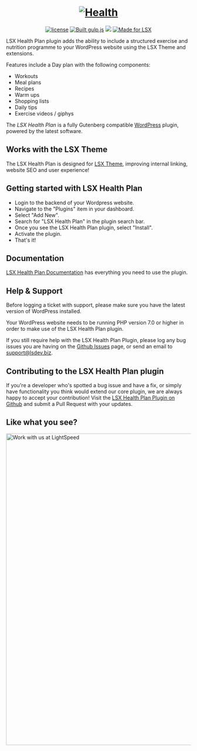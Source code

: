 <h1 align="center"><a href="https://lsx-demo.lsdev.biz/"><img src="https://www.lsdev.biz/wp-content/uploads/2019/05/LSXHLogo.svg" alt="Health"></a></h1>

<p align="center">
  <a href="https://www.gnu.org/licenses/gpl-3.0.en.html"><img src="https://poser.pugx.org/woocommerce/woocommerce/license" alt="license"></a>
  <a href="http://gulpjs.com/"><img src="https://img.shields.io/badge/built%20with-gulp.js-green.svg" alt="Built gulp.js"></a> 
  <img src="https://travis-ci.org/lightspeeddevelopment/lsx-health-plan.svg?branch=master">
  <a href="https://lsx.lsdev.biz/"><img src="https://lsx.lsdev.biz/wp-content/uploads/2019/06/Designed-for-LSX-Theme-blue.png" alt="Made for LSX"></a>
</p>

LSX Health Plan plugin adds the ability to include a structured exercise and nutrition programme to your WordPress website using the LSX Theme and extensions.

Features include a Day plan with the following components:
* Workouts
* Meal plans
* Recipes
* Warm ups
* Shopping lists
* Daily tips
* Exercise videos / giphys


The *LSX Health Plan* is a fully Gutenberg compatible [WordPress](https://wordpress.org) plugin, powered by the latest software. 

## Works with the LSX Theme

The LSX Health Plan is designed for [LSX Theme](https://lsx.lsdev.biz/), improving internal linking, website SEO and user experience!

## Getting started with LSX Health Plan
* Login to the backend of your Wordpress website.
* Navigate to the "Plugins" item in your dashboard.
* Select "Add New".
* Search for "LSX Health Plan" in the plugin search bar.
* Once you see the LSX Health Plan plugin, select "Install".
* Activate the plugin. 
* That's it!

## Documentation

[LSX Health Plan Documentation](https://lsx.lsdev.biz/documentation/lsx-health-plan/) has everything you need to use the plugin.

## Help & Support  

Before logging a ticket with support, please make sure you have the latest version of WordPress installed. 

Your WordPress website needs to be running PHP version 7.0 or higher in order to make use of the LSX Health Plan plugin.

If you still require help with the LSX Health Plan Plugin, please log any bug issues you are having on the [Github Issues](https://github.com/lightspeeddevelopment/lsx-health-plan/issues) page, or send an email to [support@lsdev.biz](support@lsdev.biz).

## Contributing to the LSX Health Plan plugin 

If you're a developer who's spotted a bug issue and have a fix, or simply have functionality you think would extend our core plugin, we are always happy to accept your contribution! Visit the [LSX Health Plan Plugin on Github](https://github.com/lightspeeddevelopment/lsx-health-plan/) and submit a Pull Request with your updates.

## Like what you see?
<a href="https://www.lsdev.biz/contact/"><img src="https://www.lsdev.biz/wp-content/uploads/2020/02/work-with-lightspeed.png" width="850" alt="Work with us at LightSpeed"></a>

